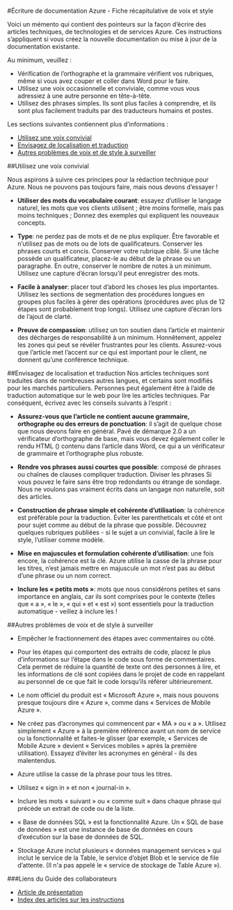 <properties title="" pageTitle="Écriture de documentation Azure - Fiche récapitulative de voix et style" description="Informations de style et de la voix pour vous aider à créer du contenu technique du centre de documentation Azure." metaKeywords="" services="" solutions="" documentationCenter="" authors="tysonn" videoId="" scriptId="" manager="required" />

<tags ms.service="contributor-guide" ms.devlang="" ms.topic="article" ms.tgt_pltfrm="" ms.workload="" ms.date="12/16/2014" ms.author="glenga" />

#<a name="writing-azure-documentation---style-and-voice-cheat-sheet"></a>Écriture de documentation Azure - Fiche récapitulative de voix et style

Voici un mémento qui contient des pointeurs sur la façon d’écrire des articles techniques, de technologies et de services Azure. Ces instructions s’appliquent si vous créez la nouvelle documentation ou mise à jour de la documentation existante.

Au minimum, veuillez :

- Vérification de l’orthographe et la grammaire vérifient vos rubriques, même si vous avez couper et coller dans Word pour le faire.
- Utilisez une voix occasionnelle et conviviale, comme vous vous adressiez à une autre personne en tête-à-tête.
- Utilisez des phrases simples. Ils sont plus faciles à comprendre, et ils sont plus facilement traduits par des traducteurs humains et postes.

Les sections suivantes contiennent plus d’informations :

+ [Utilisez une voix convivial]
+ [Envisagez de localisation et traduction]
+ [Autres problèmes de voix et de style à surveiller]


##<a name="use-a-customer-friendly-voice"></a>Utilisez une voix convivial

Nous aspirons à suivre ces principes pour la rédaction technique pour Azure. Nous ne pouvons pas toujours faire, mais nous devons d’essayer !

- **Utiliser des mots du vocabulaire courant**: essayez d’utiliser le langage naturel, les mots que vos clients utilisent ; être moins formelle, mais pas moins techniques ; Donnez des exemples qui expliquent les nouveaux concepts.

- **Type**: ne perdez pas de mots et de ne plus expliquer. Être favorable et n’utilisez pas de mots ou de lots de qualificateurs. Conserver les phrases courts et concis. Conserver votre rubrique ciblé. Si une tâche possède un qualificateur, placez-le au début de la phrase ou un paragraphe. En outre, conserver le nombre de notes à un minimum. Utilisez une capture d’écran lorsqu’il peut enregistrer des mots.

- **Facile à analyser**: placer tout d’abord les choses les plus importantes. Utilisez les sections de segmentation des procédures longues en groupes plus faciles à gérer des opérations (procédures avec plus de 12 étapes sont probablement trop longs). Utilisez une capture d’écran lors de l’ajout de clarté.

- **Preuve de compassion**: utilisez un ton soutien dans l’article et maintenir des décharges de responsabilité à un minimum. Honnêtement, appelez les zones qui peut se révéler frustrantes pour les clients. Assurez-vous que l’article met l’accent sur ce qui est important pour le client, ne donnent qu’une conférence technique.

##<a name="consider-localization-and-machine-translation"></a>Envisagez de localisation et traduction
Nos articles techniques sont traduites dans de nombreuses autres langues, et certains sont modifiés pour les marchés particuliers. Personnes peut également être à l’aide de traduction automatique sur le web pour lire les articles techniques. Par conséquent, écrivez avec les conseils suivants à l’esprit :

- **Assurez-vous que l’article ne contient aucune grammaire, orthographe ou des erreurs de ponctuation**: il s’agit de quelque chose que nous devons faire en général. Pavé de démarque 2.0 a un vérificateur d’orthographe de base, mais vous devez également coller le rendu HTML () contenu dans l’article dans Word, ce qui a un vérificateur de grammaire et l’orthographe plus robuste.

- **Rendre vos phrases aussi courtes que possible**: composé de phrases ou chaînes de clauses compliquer traduction. Diviser les phrases Si vous pouvez le faire sans être trop redondants ou étrange de sondage. Nous ne voulons pas vraiment écrits dans un langage non naturelle, soit des articles.

- **Construction de phrase simple et cohérente d’utilisation**: la cohérence est préférable pour la traduction. Éviter les parentheticals et côté et ont pour sujet comme au début de la phrase que possible. Découvrez quelques rubriques publiées - si le sujet a un convivial, facile à lire le style, l’utiliser comme modèle.

- **Mise en majuscules et formulation cohérente d’utilisation**: une fois encore, la cohérence est la clé. Azure utilise la casse de la phrase pour les titres, n’est jamais mettre en majuscule un mot n’est pas au début d’une phrase ou un nom correct.

- **Inclure les « petits mots »**: mots que nous considérons petites et sans importance en anglais, car ils sont comprises pour le contexte (telles que « a », « le », « qui » et « est ») sont essentiels pour la traduction automatique - veillez à inclure les !

##<a name="other-style-and-voice-issues-to-watch-for"></a>Autres problèmes de voix et de style à surveiller

- Empêcher le fractionnement des étapes avec commentaires ou côté.

- Pour les étapes qui comportent des extraits de code, placez le plus d’informations sur l’étape dans le code sous forme de commentaires. Cela permet de réduire la quantité de texte ont des personnes à lire, et les informations de clé sont copiées dans le projet de code en rappelant au personnel de ce que fait le code lorsqu’ils référer ultérieurement.

- Le nom officiel du produit est « Microsoft Azure », mais nous pouvons presque toujours dire « Azure », comme dans « Services de Mobile Azure ».

- Ne créez pas d’acronymes qui commencent par « MA » ou « a ». Utilisez simplement « Azure » à la première référence avant un nom de service ou la fonctionnalité et faites-le glisser (par exemple, « Services de Mobile Azure » devient « Services mobiles » après la première utilisation). Essayez d’éviter les acronymes en général - ils des malentendus.

- Azure utilise la casse de la phrase pour tous les titres.

- Utilisez « sign in » et non « journal-in ».

- Inclure les mots « suivant » ou « comme suit » dans chaque phrase qui précède un extrait de code ou de la liste.

- « Base de données SQL » est la fonctionnalité Azure. Un « SQL de base de données » est une instance de base de données en cours d’exécution sur la base de données de SQL.

- Stockage Azure inclut plusieurs « données management services » qui inclut le service de la Table, le service d’objet Blob et le service de file d’attente. (Il n'a pas appelé le « service de stockage de Table Azure »).




###<a name="contributors-guide-links"></a>Liens du Guide des collaborateurs

- [Article de présentation](./../README.md)
- [Index des articles sur les instructions](./contributor-guide-index.md)



<!--Anchors-->
[Utilisez une voix convivial]: #use-a-customer-friendly-voice
[Envisagez de localisation et traduction]: #consider-localization-and-machine-translation
[autres problèmes de voix et de style à surveiller]: #other-style-and-voice-issues-to-watch-for
